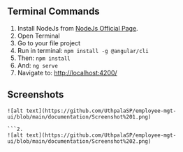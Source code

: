 ## Terminal Commands

1. Install NodeJs from [NodeJs Official Page](https://nodejs.org/en).
2. Open Terminal
3. Go to your file project
4. Run in terminal: `npm install -g @angular/cli`
5. Then: `npm install`
6. And: `ng serve`
7. Navigate to: [http://localhost:4200/](http://localhost:4200/)

## Screenshots

````1.
![alt text](https://github.com/UthpalaSP/employee-mgt-ui/blob/main/documentation/Screenshot%201.png)

```2.
![alt text](https://github.com/UthpalaSP/employee-mgt-ui/blob/main/documentation/Screenshot%202.png)
````
